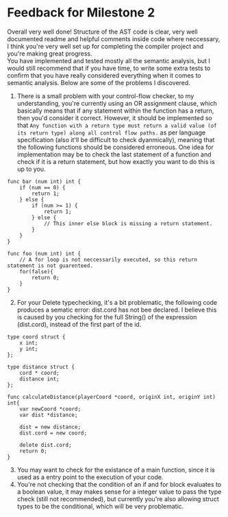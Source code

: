 # Feedback for Milestone 2
Overall very well done! Structure of the AST code is clear, very well documented readme and helpful comments inside code where neccessary, I think you're very well set up for completing the compiler project and you're making great progress. <br>
You have implemented and tested mostly all the semantic analysis, but I would still recommend that if you have time, to write some extra tests to confirm that you have really considered everything when it comes to semantic analysis. Below are some of the problems I discovered. 

1. There is a small problem with your control-flow checker, to my understanding, you're currently using an OR assignment clause, which basically means that if any statement within the function has a return, then you'd consider it correct. However, it should be implemented so that `Any function with a return type must return a valid value (of its return type) along all control flow paths.` as per language specification (also it'll be difficult to check dyanmically), meaning that the following functions should be considered erroneous. One idea for implementation may be to check the last statement of a function and check if it is a return statement, but how exactly you want to do this is up to you. 
```
func bar (num int) int {
    if (num == 0) {
        return 1;
    } else {
        if (num >= 1) {
            return 1;
        } else {
            // This inner else block is missing a return statement.
        }
    }
}

func foo (num int) int {
    // A for loop is not neccessarily executed, so this return statement is not guarenteed.
    for(false){
        return 0;
    }
}
```


2. For your Delete typechecking, it's a bit problematic, the following code produces a sematic error: dist.cord has not bee declared. I believe this is caused by  you checking for the full String() of the expression (dist.cord), instead of the first part of the id.
```
type coord struct {
    x int;
    y int;
};

type distance struct {
    cord * coord;
    distance int;
};

func calculateDistance(playerCoord *coord, originX int, originY int) int{
    var newCoord *coord;
    var dist *distance;

    dist = new distance;
    dist.cord = new coord;

    delete dist.cord;
    return 0;
}
```
3. You may want to check for the existance of a main function, since it is used as a entry point to the execution of your code. 
4. You're not checking that the condition of an if and for block evaluates to a boolean value, it may makes sense for a integer value to pass the type check (still not recommended), but currently you're also allowing struct types to be the conditional, which will be very problematic. 